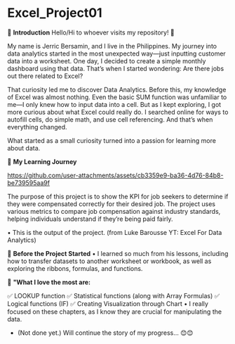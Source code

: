 # Excel_Project01
📝 **Introduction**
Hello/Hi to whoever visits my repository! 👋

My name is Jerric Bersamin, and I live in the Philippines. My journey into data analytics started in the most unexpected way—just inputting customer data into a worksheet. One day, I decided to create a simple monthly dashboard using that data. 
That’s when I started wondering: Are there jobs out there related to Excel?

That curiosity led me to discover Data Analytics. Before this, my knowledge of Excel was almost nothing. Even the basic SUM function was unfamiliar to me—I only knew how to input data into a cell.
But as I kept exploring, I got more curious about what Excel could really do. I searched online for ways to autofill cells, do simple math, and use cell referencing. And that’s when everything changed.

What started as a small curiosity turned into a passion for learning more about data.

📝 **My Learning Journey**



https://github.com/user-attachments/assets/cb3359e9-ba36-4d76-84b8-be739595aa9f


The purpose of this project is to show the KPI for job seekers to determine if they were compensated correctly for their desired job. The project uses various metrics to compare job compensation against industry standards, helping individuals understand if they’re being paid fairly.

  • This is the output of the project. (from Luke Barousse YT: Excel For Data Analytics)

📝 **Before the Project Started**
  • I learned so much from his lessons, including how to transfer datasets to another worksheet or workbook, as well as exploring the ribbons, formulas, and functions.

📝  **"What I love the most are:**

  ✅ LOOKUP function
  ✅ Statistical functions (along with Array Formulas)
  ✅ Logical functions (IF)
  ✅ Creating Visualization through Chart
  • I really focused on these chapters, as I know they are crucial for manipulating the data.

- (Not done yet.) Will continue the story of my progress... 😊😊

